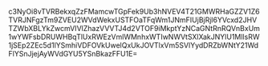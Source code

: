 c3NyOi8vTVRBekxqZzFMamcwTGpFek9Ub3hNVEV4T21GMWRHaGZZV1Z6TVRJNFgzTm9ZVEU2WVdWekxUSTFOaTFqWm1JNmFIUjBjRjl6YVcxd2JHVTZWbXBLYkZwcmVIVlZhazVVVTJ4d2VTOF9iMkptYzNCaGNtRnRQVnBxUm1wYWFsbDRUWHBqTlUxRWEzVmlWMnhxWTIwNWVtSXlXakJNYlU1MllsRW1jSEp2ZEc5d1lYSmhiVDFOVkUwelQxUkJOVTlxVm5SVlYydDRZbWNtY21WdFlYSnJjejAyWVdGYU5YSnBkazFFU1E=
